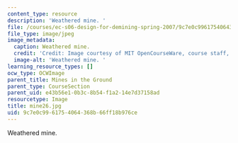 ```yaml
---
content_type: resource
description: 'Weathered mine. '
file: /courses/ec-s06-design-for-demining-spring-2007/9c7e0c9961754064368b66ff18b976ce_mine26.jpg
file_type: image/jpeg
image_metadata:
  caption: Weathered mine.
  credit: 'Credit: Image courtesy of MIT OpenCourseWare, course staff, and students.'
  image-alt: 'Weathered mine. '
learning_resource_types: []
ocw_type: OCWImage
parent_title: Mines in the Ground
parent_type: CourseSection
parent_uid: e43b56e1-0b3c-8b54-f1a2-14e7d37158ad
resourcetype: Image
title: mine26.jpg
uid: 9c7e0c99-6175-4064-368b-66ff18b976ce
---
```

Weathered mine. 

